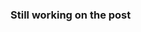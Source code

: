 ### Still working on the post


<!-- # **Introduction**-
From the emerge of ImageNet competition for Image Recognition Convolutional Neural Networks(CNN) have been the most favourite model for any Computer Vision experts. With its simplicity and brilliant frameworks like Tensorflow and Pytorch, it has become very easy to create a complex CNN architecture and implement it in tasks like Image Classification, Image Segmentation, Object Detection.  -->
